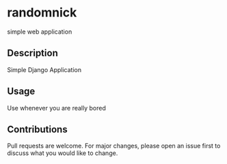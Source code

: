 # randomnick
simple web application

## Description
Simple Django Application

## Usage
Use whenever you are really bored

## Contributions
Pull requests are welcome. For major changes, please open an issue first to discuss what you would like to change.
